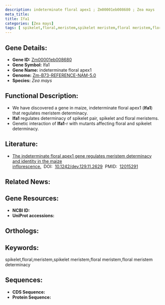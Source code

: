 ```yaml
---
description: indeterminate floral apex1 ; Zm00001eb008680 ; Zea mays
meta_title:
title: Ifa1
categories: [Zea mays]
tags: [ spikelet,floral,meristem,spikelet meristem,floral meristem,floral meristem determinacy ]
---
```


## Gene Details:
- **Gene ID:**	[Zm00001eb008680]()
- **Gene Symbol:** Ifa1
- **Gene Name:** indeterminate floral apex1
- **Genome:** [Zm-B73-REFERENCE-NAM-5.0]()
- **Species:** *Zea mays*

## Functional Description:
   - We have discovered a gene in maize, indeterminate floral apex1 (**Ifa1**) that regulates meristem determinacy.
   - **Ifa1** regulates determinacy of spikelet pair, spikelet and floral meristems.
   - Genetic interaction of **Ifa1**-r with mutants affecting floral and spikelet determinacy.

## Literature:
   - [The indeterminate floral apex1 gene regulates meristem determinacy and identity in the maize inflorescence.]( https://journals.biologists.com/dev/article/129/11/2629/41666/The-indeterminate-floral-apex1-gene-regulates)&nbsp;&nbsp;DOI:&nbsp;&nbsp;[10.1242/dev.129.11.2629](https://journals.biologists.com/dev/article/129/11/2629/41666/The-indeterminate-floral-apex1-gene-regulates)&nbsp;&nbsp;PMID:&nbsp;&nbsp;[12015291](https://pubmed.ncbi.nlm.nih.gov/12015291/)

## Related News:

## Gene Resources:
- **NCBI ID:** [](https://www.ncbi.nlm.nih.gov/gene/?term=)
- **UniProt accessions:** [](https://www.uniprot.org/uniprotkb//entry)

## Orthologs:

## Keywords:
spikelet,floral,meristem,spikelet meristem,floral meristem,floral meristem determinacy

## Sequences:
- **CDS Sequence:**
- **Protein Sequence:**
